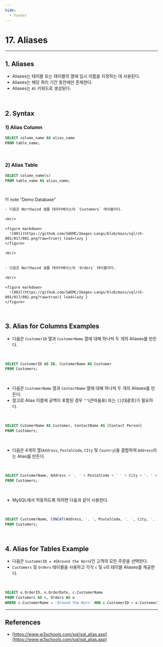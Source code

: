```yaml
---
hide:
  - footer
---
```


# 17. Aliases

---

## 1. Aliases

- Aliases는 테이블 또는 테이블의 열에 임시 이름을 지정하는 데 사용된다.
- Aliases는 해당 쿼리 기간 동안에만 존재한다.
- Aliases는 `AS` 키워드로 생성된다.

<br/>

## 2. Syntax

### 1) Alias Column

```sql
SELECT column_name AS alias_name
FROM table_name;
```

<br/>

### 2) Alias Table

```sql
SELECT column_name(s)
FROM table_name AS alias_name;
```

<br/>

!!! note "Demo Database"

    - 다음은 Northwind 샘플 데이터베이스의 `Customers` 테이블이다.

    <br/>

    <figure markdown>
      ![001](https://github.com/SAEMC/Images-Langs/blob/main/sql/ch-001/017/001.png?raw=true){ load=lazy }
    </figure>

    <br/>


    - 다음은 Northwind 샘플 데이터베이스의 `Orders` 테이블이다.

    <br/>

    <figure markdown>
      ![002](https://github.com/SAEMC/Images-Langs/blob/main/sql/ch-001/017/002.png?raw=true){ load=lazy }
    </figure>

<br/>

## 3. Alias for Columns Examples

- 다음은 `CustomerID` 열과 `CustomerName` 열에 대해 하나씩 두 개의 Aliases를 만든다.

<br/>

```sql
SELECT CustomerID AS ID, CustomerName AS Customer
FROM Customers;
```

<br/>

- 다음은 `CustomerName` 열과 `ContactName` 열에 대해 하나씩 두 개의 Aliases를 만든다.
- 참고로 Alias 이름에 공백이 포함된 경우 `""`(큰따옴표) 또는 `[]`(대괄호)가 필요하다.

<br/>

```sql
SELECT CutomerName AS Customer, ContactName AS [Contact Person]
FROM Customers;
```

<br/>

- 다음은 4개의 열(`Address`, `PostalCode`, `CIty` 및 `Country`)을 결합하여 `Address`라는 Alias를 만든다.

<br/>

```sql
SELECT CustomerName, Address + ', ' + PostalCode + ' ' + City + ', ' + Country AS Address
FROM Customers;
```

<br/>

- MySQL에서 작동하도록 하려면 다음과 같이 사용한다.

<br/>

```sql
SELECT CustomerName, CONCAT(Address, ', ', PostalCode, ', ', City, ', ', Country) AS Address
FROM Customers;
```

<br/>

## 4. Alias for Tables Example

- 다음은 `CustomerID = 4`(`Around the Horn`)인 고객의 모든 주문을 선택한다.
- `Customers` 및 `Orders` 테이블을 사용하고 각각 `c` 및 `o`의 테이블 Aliases를 제공한다.

<br/>

```sql
SELECT o.OrderID, o.OrderDate, c.CustomerName
FROM Customers AS c, Orders AS o
WHERE c.CustomerName = 'Around the Horn' AND c.CustomerID = o.CustomerID;
```

---

## References

- [https://www.w3schools.com/sql/sql_alias.asp](https://www.w3schools.com/sql/sql_alias.asp)
